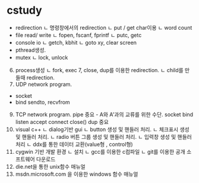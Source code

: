 # cstudy
- redirection
ㄴ 명령창에서의 redirection
ㄴ put / get char이용 
ㄴ word count
- file read/ write
ㄴ fopen, fscanf, fprintf
ㄴ putc, getc
- console io
ㄴ getch, kbhit
ㄴ goto xy, clear screen
- pthread생성.
- mutex 
ㄴ lock, unlock
6. process생성
ㄴ fork, exec
7, close, dup를 이용한 redirection.
ㄴ child를 만들때 redirection.
8. UDP network program.
- socket
- bind
sendto, recvfrom
9. TCP network program.
pipe 중요 - A와 A'과의 교류를 위한 수단. 
socket 
bind 
listen 
accept 
connect 
close() 
dup 중요
10. visual c++
ㄴ dialog기반 gui
ㄴ button 생성 및 핸들러 처리.
ㄴ 체크표시 생성 및 핸들러 처리.
ㄴ radio 버튼 그룹 생성 및 핸들러 처리.
ㄴ 입력창 생성 및 핸들러 처리
ㄴ ddx를 통한 데이터 교환(value형 ,  control형)
11. cygwin 기반 개발 환경
ㄴ 설치
ㄴ gcc를 이용한 c컴파일
ㄴ git를 이용한 공개 소프트웨어 다운로드
12. die.net을 통한 unix함수 매뉴얼
13. msdn.microsoft.com 을 이용한 windows 함수 매뉴얼
